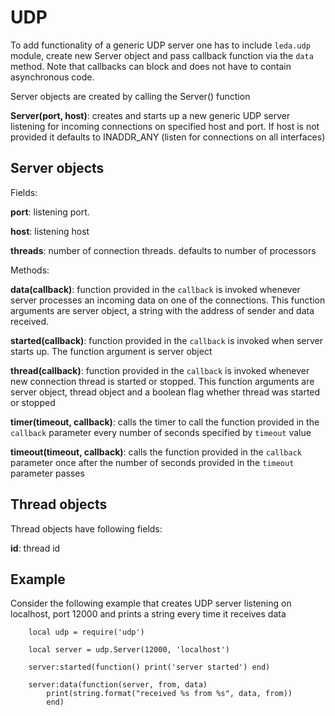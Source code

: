 UDP
====

To add functionality of a generic UDP server one has to include `leda.udp` module, create new  Server object and pass callback function via the `data` method. Note that callbacks can block and does not have to contain asynchronous code.

Server objects are created by calling the Server() function

**Server(port, host)**: creates and starts up a new generic UDP server listening for incoming connections on specified host and port. If host is not provided it defaults to INADDR_ANY (listen for connections on all interfaces)


## Server objects

Fields:

**port**: listening port. 

**host**: listening host

**threads**: number of connection threads. defaults to number of processors

Methods:

**data(callback)**: function provided in the `callback` is invoked whenever  server processes an incoming data on one of the connections. This function arguments are server object, a string with the address of sender and data received.

**started(callback)**: function provided in the `callback` is invoked when server starts up.  The function argument is server object

**thread(callback)**: function provided in the `callback` is invoked whenever new connection thread is started or stopped. This function arguments are server object, thread object and a boolean flag whether thread was started or stopped

**timer(timeout, callback)**: calls the timer to call the function provided in the  `callback` parameter every number of seconds specified by `timeout` value

**timeout(timeout, callback)**: calls the function provided in the  `callback` parameter once after the number of seconds provided in the `timeout` parameter passes


## Thread objects

Thread objects have following fields:

**id**: thread id

## Example

Consider the following example that creates UDP server listening on localhost, port 12000 and prints a string every time it receives data

        local udp = require('udp')

        local server = udp.Server(12000, 'localhost')

        server:started(function() print('server started') end)

        server:data(function(server, from, data)
            print(string.format("received %s from %s", data, from))
            end)
        